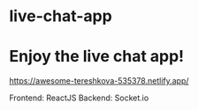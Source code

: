 # live-chat-app

<h1>Enjoy the live chat app!</h1>

https://awesome-tereshkova-535378.netlify.app/

Frontend: ReactJS
Backend: Socket.io
